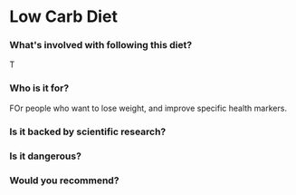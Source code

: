 # Low Carb Diet
### What's involved with following this diet? 
T
### Who is it for? 
FOr people who want to lose weight, and improve specific health markers. 
### Is it backed by scientific research? 

### Is it dangerous? 

### Would you recommend? 

